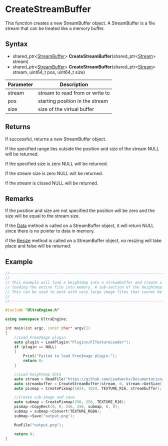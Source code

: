 # CreateStreamBuffer

This function creates a new StreamBuffer object. A StreamBuffer is a file stream that can be treated like a memory buffer.

## Syntax

- shared_ptr<[StreamBuffer](StreamBuffer.md)> **CreateStreamBuffer**(shared_ptr<[Stream](Stream.md)> stream)
- shared_ptr<[StreamBuffer](StreamBuffer.md)> **CreateStreamBuffer**(shared_ptr<[Stream](Stream.md)> stream, uint64_t pos, uint64_t size)

| Parameter | Description |
|---|---|
| stream | stream to read from or write to |
| pos | starting position in the stream |
| size | size of the virtual buffer |

## Returns

If successful, returns a new StreamBuffer object.

If the specified range lies outside the position and size of the stream NULL will be returned.

If the specified size is zero NULL will be returned.

If the stream size is zero NULL will be returned.

If the stream is closed NULL will be returned.

## Remarks

If the position and size are not specified the position will be zero and the size will be equal to the stream size.

If the [Data](Buffer_Data.md) method is called on a StreamBuffer object, it will return NULL since there is no pointer to data in memory.

if the [Resize](Buffer_Resize.md) method is called on a StreamBuffer object, no resizing will take place and false will be returned.

## Example

```c++
//---------------------------------------------------------------------------------------------------
// 
// This example will load a heightmap into a streambuffer and create a "virtual" pixmap, without 
// loading the entire file into memory. A sub-section of the heightmap will be extracted and saved.
// This can be used to work with very large image files that cannot be loaded in memory.
// 
//---------------------------------------------------------------------------------------------------

#include "UltraEngine.h"

using namespace UltraEngine;

int main(int argc, const char* argv[])
{
    //Load FreeImage plugin
    auto plugin = LoadPlugin("Plugins/FITextureLoader");
    if (plugin == NULL)
    {
        Print("Failed to load FreeImage plugin.");
        return 0;
    }

    //Load heightmap data
    auto stream = ReadFile("https://github.com/Leadwerks/Documentation/raw/master/Assets/Terrain/1024.r16");
    auto streambuffer = CreateStreamBuffer(stream, 0, stream->GetSize());
    auto pixmap = CreatePixmap(1024, 1024, TEXTURE_R16, streambuffer);

    //Create sub-image and save
    auto submap = CreatePixmap(256, 256, TEXTURE_R16);
    pixmap->CopyRect(0, 0, 256, 256, submap, 0, 0);
    submap = submap->Convert(TEXTURE_RGBA);
    submap->Save("output.png");

    RunFile("output.png");

    return 0;
}
```
